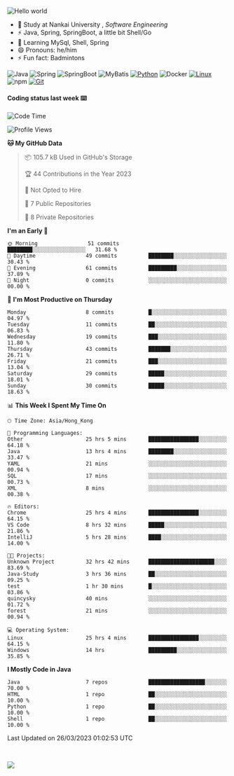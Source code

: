 

<img src="https://raw.githubusercontent.com/sagar-viradiya/sagar-viradiya/master/resources/banner.png" alt="Hello world">


<br/>


- 🍻  Study at Nankai University , _Software Engineering_
- ⚡  Java, Spring, SpringBoot, a little bit Shell/Go
- 🌱 Learning MySql, Shell, Spring
- 😄 Pronouns: he/him
- ⚡ Fun fact: Badmintons

![Java](https://img.shields.io/badge/-Java-007396?style=flat-square&logo=java&logoColor=ffffff)
![Spring](https://img.shields.io/badge/-Spring-green)
![SpringBoot](https://img.shields.io/badge/-SpringBoot-green)
![MyBatis](https://img.shields.io/badge/-MyBatis-yellowgreen)
[![Python](https://img.shields.io/badge/-Python-3776AB?style=flat-square&logo=python&logoColor=ffffff)](https://www.python.org/)
![Docker](https://img.shields.io/badge/Docker-2496ED?style=flat-square&logo=docker&logoColor=ffffff)
[![Linux](https://img.shields.io/badge/-Linux-333333?style=flat-square&logo=linux&logoColor=white)](https://www.linuxfoundation.org/)
![npm](https://img.shields.io/badge/-NPM-CB3837?style=flat-square&logo=npm&logoColor=white)
[![Git](https://img.shields.io/badge/-Git-f05032?style=flat-square&logo=git&logoColor=white)](https://git-scm.com/)

#### Coding status last week ⌨️

<!--START_SECTION:waka-->
![Code Time](http://img.shields.io/badge/Code%20Time-34%20hrs%2051%20mins-blue)

![Profile Views](http://img.shields.io/badge/Profile%20Views-524-blue)

**🐱 My GitHub Data** 

> 📦 105.7 kB Used in GitHub's Storage 
 > 
> 🏆 44 Contributions in the Year 2023
 > 
> 🚫 Not Opted to Hire
 > 
> 📜 7 Public Repositories 
 > 
> 🔑 8 Private Repositories 
 > 
**I'm an Early 🐤** 

```text
🌞 Morning                51 commits          ████████░░░░░░░░░░░░░░░░░   31.68 % 
🌆 Daytime                49 commits          ████████░░░░░░░░░░░░░░░░░   30.43 % 
🌃 Evening                61 commits          █████████░░░░░░░░░░░░░░░░   37.89 % 
🌙 Night                  0 commits           ░░░░░░░░░░░░░░░░░░░░░░░░░   00.00 % 
```
📅 **I'm Most Productive on Thursday** 

```text
Monday                   8 commits           █░░░░░░░░░░░░░░░░░░░░░░░░   04.97 % 
Tuesday                  11 commits          ██░░░░░░░░░░░░░░░░░░░░░░░   06.83 % 
Wednesday                19 commits          ███░░░░░░░░░░░░░░░░░░░░░░   11.80 % 
Thursday                 43 commits          ███████░░░░░░░░░░░░░░░░░░   26.71 % 
Friday                   21 commits          ███░░░░░░░░░░░░░░░░░░░░░░   13.04 % 
Saturday                 29 commits          █████░░░░░░░░░░░░░░░░░░░░   18.01 % 
Sunday                   30 commits          █████░░░░░░░░░░░░░░░░░░░░   18.63 % 
```


📊 **This Week I Spent My Time On** 

```text
🕑︎ Time Zone: Asia/Hong_Kong

💬 Programming Languages: 
Other                    25 hrs 5 mins       ████████████████░░░░░░░░░   64.18 % 
Java                     13 hrs 4 mins       ████████░░░░░░░░░░░░░░░░░   33.47 % 
YAML                     21 mins             ░░░░░░░░░░░░░░░░░░░░░░░░░   00.94 % 
SQL                      17 mins             ░░░░░░░░░░░░░░░░░░░░░░░░░   00.73 % 
XML                      8 mins              ░░░░░░░░░░░░░░░░░░░░░░░░░   00.38 % 

🔥 Editors: 
Chrome                   25 hrs 4 mins       ████████████████░░░░░░░░░   64.15 % 
VS Code                  8 hrs 32 mins       █████░░░░░░░░░░░░░░░░░░░░   21.86 % 
IntelliJ                 5 hrs 28 mins       ████░░░░░░░░░░░░░░░░░░░░░   14.00 % 

🐱‍💻 Projects: 
Unknown Project          32 hrs 42 mins      █████████████████████░░░░   83.69 % 
Java-Study               3 hrs 36 mins       ██░░░░░░░░░░░░░░░░░░░░░░░   09.25 % 
test                     1 hr 30 mins        █░░░░░░░░░░░░░░░░░░░░░░░░   03.86 % 
quincysky                40 mins             ░░░░░░░░░░░░░░░░░░░░░░░░░   01.72 % 
forest                   21 mins             ░░░░░░░░░░░░░░░░░░░░░░░░░   00.94 % 

💻 Operating System: 
Linux                    25 hrs 4 mins       ████████████████░░░░░░░░░   64.15 % 
Windows                  14 hrs              █████████░░░░░░░░░░░░░░░░   35.85 % 
```

**I Mostly Code in Java** 

```text
Java                     7 repos             ██████████████████░░░░░░░   70.00 % 
HTML                     1 repo              ██░░░░░░░░░░░░░░░░░░░░░░░   10.00 % 
Python                   1 repo              ██░░░░░░░░░░░░░░░░░░░░░░░   10.00 % 
Shell                    1 repo              ██░░░░░░░░░░░░░░░░░░░░░░░   10.00 % 
```




 Last Updated on 26/03/2023 01:02:53 UTC
<!--END_SECTION:waka-->

<br/>

![](https://github-profile-trophy.vercel.app/?username=quincysky&column=7)







